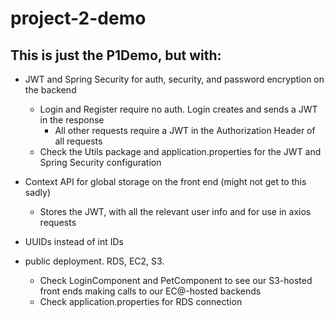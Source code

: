 # project-2-demo

## This is just the P1Demo, but with:

- JWT and Spring Security for auth, security, and password encryption on the backend
  - Login and Register require no auth. Login creates and sends a JWT in the response
    - All other requests require a JWT in the Authorization Header of all requests
  - Check the Utils package and application.properties for the JWT and Spring Security configuration
    
- Context API for global storage on the front end (might not get to this sadly)
  - Stores the JWT, with all the relevant user info and for use in axios requests
 
- UUIDs instead of int IDs

- public deployment. RDS, EC2, S3.
  - Check LoginComponent and PetComponent to see our S3-hosted front ends making calls to our EC@-hosted backends
  - Check application.properties for RDS connection
